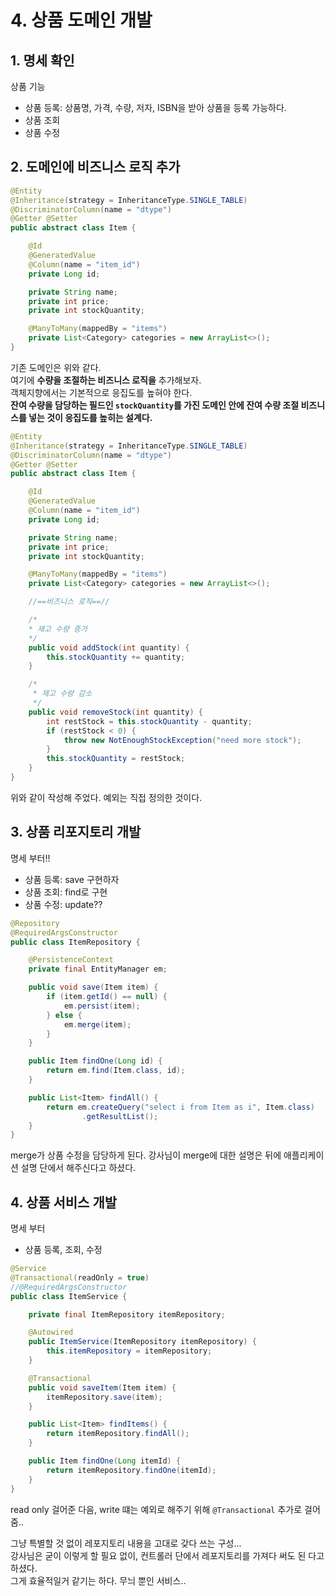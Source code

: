 # 4. 상품 도메인 개발
## 1. 명세 확인
상품 기능
- 상품 등록: 상품명, 가격, 수량, 저자, ISBN을 받아 상품을 등록 가능하다. 
- 상품 조회 
- 상품 수정 

## 2. 도메인에 비즈니스 로직 추가
```java
@Entity
@Inheritance(strategy = InheritanceType.SINGLE_TABLE)
@DiscriminatorColumn(name = "dtype")
@Getter @Setter
public abstract class Item {

    @Id
    @GeneratedValue
    @Column(name = "item_id")
    private Long id;

    private String name;
    private int price;
    private int stockQuantity;

    @ManyToMany(mappedBy = "items")
    private List<Category> categories = new ArrayList<>();
}
```
기존 도메인은 위와 같다. <br>
여기에 **수량을 조절하는 비즈니스 로직을** 추가해보자. <br>
객체지향에서는 기본적으로 응집도를 높혀야 한다. <br> 
**잔여 수량을 담당하는 필드인 `stockQuantity`를 가진 도메인 안에 잔여 수량 조절 비즈니스를 넣는 것이 응집도를 높히는 설계다.** 
```java
@Entity
@Inheritance(strategy = InheritanceType.SINGLE_TABLE)
@DiscriminatorColumn(name = "dtype")
@Getter @Setter
public abstract class Item {

    @Id
    @GeneratedValue
    @Column(name = "item_id")
    private Long id;

    private String name;
    private int price;
    private int stockQuantity;

    @ManyToMany(mappedBy = "items")
    private List<Category> categories = new ArrayList<>();

    //==비즈니스 로직==//

    /*
    * 재고 수량 증가
    */
    public void addStock(int quantity) {
        this.stockQuantity += quantity;
    }

    /*
     * 재고 수량 감소
     */
    public void removeStock(int quantity) {
        int restStock = this.stockQuantity - quantity;
        if (restStock < 0) {
            throw new NotEnoughStockException("need more stock");
        }
        this.stockQuantity = restStock;
    }
}
```
위와 같이 작성해 주었다. 예외는 직접 정의한 것이다.


## 3. 상품 리포지토리 개발
명세 부터!!
- 상품 등록: save 구현하자
- 상품 조회: find로 구현
- 상품 수정: update??

```java
@Repository
@RequiredArgsConstructor
public class ItemRepository {

    @PersistenceContext
    private final EntityManager em;

    public void save(Item item) {
        if (item.getId() == null) {
            em.persist(item);
        } else {
            em.merge(item);
        }
    }

    public Item findOne(Long id) {
        return em.find(Item.class, id);
    }

    public List<Item> findAll() {
        return em.createQuery("select i from Item as i", Item.class)
                .getResultList();
    }
}
```
merge가 상품 수정을 담당하게 된다. 강사님이 merge에 대한 설명은 뒤에 애플리케이션 설명 단에서 해주신다고 하셨다.

## 4. 상품 서비스 개발
명세 부터
- 상품 등록, 조회, 수정
```java
@Service
@Transactional(readOnly = true)
//@RequiredArgsConstructor
public class ItemService {

    private final ItemRepository itemRepository;

    @Autowired
    public ItemService(ItemRepository itemRepository) {
        this.itemRepository = itemRepository;
    }

    @Transactional
    public void saveItem(Item item) {
        itemRepository.save(item);
    }

    public List<Item> findItems() {
        return itemRepository.findAll();
    }

    public Item findOne(Long itemId) {
        return itemRepository.findOne(itemId);
    }
}
```
read only 걸어준 다음, write 떄는 예외로 해주기 위해 `@Transactional` 추가로 걸어줌.. <br>

그냥 특별할 것 없이 레포지토리 내용을 고대로 갖다 쓰는 구성... <br>
강사님은 굳이 이렇게 할 필요 없이, 컨트롤러 단에서 레포지토리를 가져다 써도 된 다고 하셨다. <br> 
그게 효율적일거 같기는 하다. 무늬 뿐인 서비스..